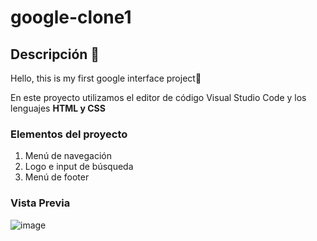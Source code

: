 # google-clone1
## Descripción 🌱
Hello, this is my first google interface project🤩

En este proyecto utilizamos el editor de código Visual Studio Code y los lenguajes **HTML y CSS**

### Elementos del proyecto
<ol>
  <li>Menú de navegación</li>
  <li>Logo e input de búsqueda</li>
  <li>Menú de footer</li>
</ol>

### Vista Previa
![image](https://github.com/EstefaniHG/google-clone1/assets/153386433/1e0d1735-758c-4b51-a33a-05a255cb6709)

